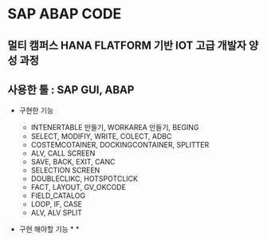 # SAP ABAP CODE
멀티 캠퍼스 HANA FLATFORM 기반 IOT 고급 개발자 양성 과정
---

## 사용한 툴 : SAP GUI, ABAP
- 구현한 기능
    * INTENERTABLE 만들기, WORKAREA 만들기, BEGING
    * SELECT, MODIFIY, WRITE, COLECT, ADBC
    * COSTEMCOTAINER, DOCKINGCONTAINER, SPLITTER
    * ALV, CALL SCREEN
    * SAVE, BACK, EXIT, CANC
    * SELECTION SCREEN
    * DOUBLECLIKC, HOTSPOTCLICK
    * FACT, LAYOUT, GV_OKCODE
    * FIELD_CATALOG
    * LOOP, IF, CASE
    * ALV, ALV SPLIT

- 구현 해야할 기능
    *
    *
